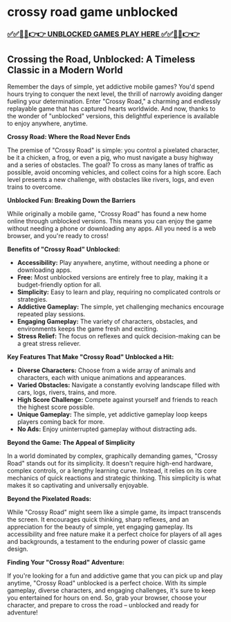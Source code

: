 # crossy road game unblocked

### [✅✅🔴🔴👉👉 UNBLOCKED GAMES PLAY HERE ✅✅🔴🔴👉👉](https://topstoryindia.com)

## Crossing the Road, Unblocked: A Timeless Classic in a Modern World

Remember the days of simple, yet addictive mobile games? You'd spend hours trying to conquer the next level, the thrill of narrowly avoiding danger fueling your determination. Enter "Crossy Road," a charming and endlessly replayable game that has captured hearts worldwide. And now, thanks to the wonder of "unblocked" versions, this delightful experience is available to enjoy anywhere, anytime.

**Crossy Road: Where the Road Never Ends**

The premise of "Crossy Road" is simple: you control a pixelated character, be it a chicken, a frog, or even a pig, who must navigate a busy highway and a series of obstacles. The goal? To cross as many lanes of traffic as possible, avoid oncoming vehicles, and collect coins for a high score. Each level presents a new challenge, with obstacles like rivers, logs, and even trains to overcome.

**Unblocked Fun: Breaking Down the Barriers**

While originally a mobile game, "Crossy Road" has found a new home online through unblocked versions. This means you can enjoy the game without needing a phone or downloading any apps. All you need is a web browser, and you're ready to cross!

**Benefits of "Crossy Road" Unblocked:**

* **Accessibility:**  Play anywhere, anytime, without needing a phone or downloading apps. 
* **Free:** Most unblocked versions are entirely free to play, making it a budget-friendly option for all.
* **Simplicity:** Easy to learn and play, requiring no complicated controls or strategies.
* **Addictive Gameplay:**  The simple, yet challenging mechanics encourage repeated play sessions.
* **Engaging Gameplay:**  The variety of characters, obstacles, and environments keeps the game fresh and exciting.
* **Stress Relief:** The focus on reflexes and quick decision-making can be a great stress reliever.

**Key Features That Make "Crossy Road" Unblocked a Hit:**

* **Diverse Characters:** Choose from a wide array of animals and characters, each with unique animations and appearances.
* **Varied Obstacles:**  Navigate a constantly evolving landscape filled with cars, logs, rivers, trains, and more.
* **High Score Challenge:** Compete against yourself and friends to reach the highest score possible.
* **Unique Gameplay:**  The simple, yet addictive gameplay loop keeps players coming back for more.
* **No Ads:**  Enjoy uninterrupted gameplay without distracting ads.

**Beyond the Game: The Appeal of Simplicity**

In a world dominated by complex, graphically demanding games, "Crossy Road" stands out for its simplicity. It doesn't require high-end hardware, complex controls, or a lengthy learning curve. Instead, it relies on its core mechanics of quick reactions and strategic thinking. This simplicity is what makes it so captivating and universally enjoyable.

**Beyond the Pixelated Roads:**

While "Crossy Road" might seem like a simple game, its impact transcends the screen. It encourages quick thinking, sharp reflexes, and an appreciation for the beauty of simple, yet engaging gameplay. Its accessibility and free nature make it a perfect choice for players of all ages and backgrounds, a testament to the enduring power of classic game design.

**Finding Your "Crossy Road" Adventure:**

If you're looking for a fun and addictive game that you can pick up and play anytime, "Crossy Road" unblocked is a perfect choice. With its simple gameplay, diverse characters, and engaging challenges, it's sure to keep you entertained for hours on end. So, grab your browser, choose your character, and prepare to cross the road – unblocked and ready for adventure! 
